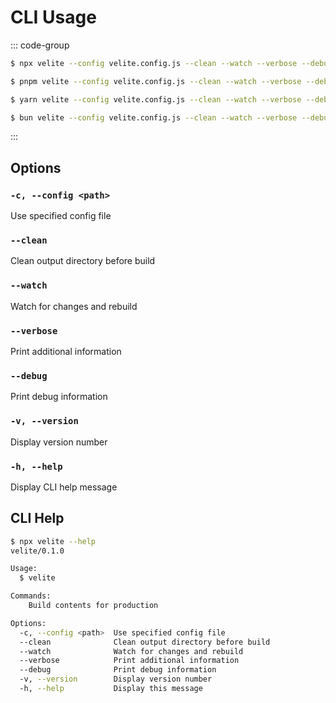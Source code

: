 # CLI Usage

::: code-group

```sh [npm]
$ npx velite --config velite.config.js --clean --watch --verbose --debug
```

```sh [pnpm]
$ pnpm velite --config velite.config.js --clean --watch --verbose --debug
```

```sh [yarn]
$ yarn velite --config velite.config.js --clean --watch --verbose --debug
```

```sh [bun]
$ bun velite --config velite.config.js --clean --watch --verbose --debug
```

:::

## Options

### `-c, --config <path>`

Use specified config file

### `--clean`

Clean output directory before build

### `--watch`

Watch for changes and rebuild

### `--verbose`

Print additional information

### `--debug`

Print debug information

### `-v, --version`

Display version number

### `-h, --help`

Display CLI help message

## CLI Help

```sh
$ npx velite --help
velite/0.1.0

Usage:
  $ velite

Commands:
    Build contents for production

Options:
  -c, --config <path>  Use specified config file
  --clean              Clean output directory before build
  --watch              Watch for changes and rebuild
  --verbose            Print additional information
  --debug              Print debug information
  -v, --version        Display version number
  -h, --help           Display this message
```
